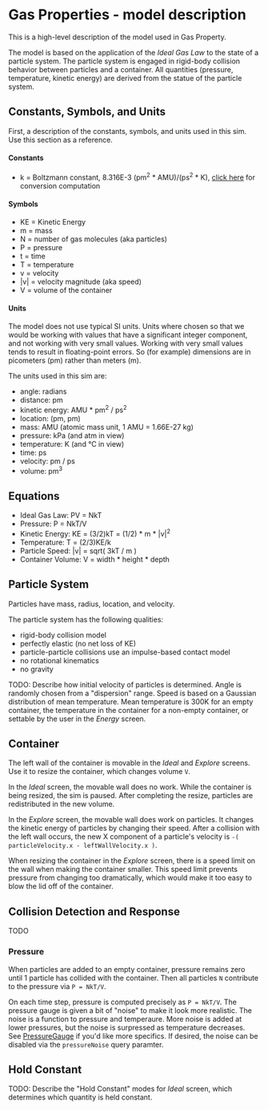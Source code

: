 # Gas Properties - model description

This is a high-level description of the model used in Gas Property.

The model is based on the application of the _Ideal Gas Law_ to the state of a particle system. The particle
system is engaged in rigid-body collision behavior between particles and a container.
All quantities (pressure, temperature, kinetic energy) are derived from the statue of the particle system.

## Constants, Symbols, and Units

First, a description of the constants, symbols, and units used in this sim. Use this section as a reference.

#### Constants

* k = Boltzmann constant, 8.316E-3 (pm<sup>2</sup> * AMU)/(ps<sup>2</sup> * K), [click here](https://github.com/phetsims/gas-properties/blob/master/doc/images/boltzmann-conversion.png) for conversion computation

#### Symbols

* KE = Kinetic Energy
* m = mass
* N = number of gas molecules (aka particles)
* P = pressure
* t = time
* T = temperature
* v = velocity
* |v| = velocity magnitude (aka speed)
* V = volume of the container

#### Units

The model does not use typical SI units. Units where chosen so that we would be working with values that have a 
significant integer component, and not working with very small values.  Working with very small values tends to 
result in floating-point errors. So (for example) dimensions are in picometers (pm) rather than meters (m).

The units used in this sim are:
* angle: radians
* distance: pm
* kinetic energy: AMU * pm<sup>2</sup> / ps<sup>2</sup>
* location: (pm, pm)
* mass: AMU (atomic mass unit, 1 AMU = 1.66E-27 kg)
* pressure: kPa (and atm in view)
* temperature: K (and °C in view)
* time: ps
* velocity: pm / ps
* volume: pm<sup>3</sup>

## Equations

* Ideal Gas Law: PV = NkT  
* Pressure: P = NkT/V
* Kinetic Energy: KE = (3/2)kT = (1/2) * m * |v|<sup>2</sup>
* Temperature: T = (2/3)KE/k
* Particle Speed: |v| = sqrt( 3kT / m )
* Container Volume: V = width * height * depth

##  Particle System

Particles have mass, radius, location, and velocity.

The particle system has the following qualities:
* rigid-body collision model
* perfectly elastic (no net loss of KE)
* particle-particle collisions use an impulse-based contact model
* no rotational kinematics
* no gravity

TODO: Describe how initial velocity of particles is determined. Angle is randomly chosen from a "dispersion" range.
Speed is based on a Gaussian distribution of mean temperature. Mean temperature is 300K for an empty container, the temperature in the container for a non-empty container, or settable by the user in the _Energy_ screen.

## Container

The left wall of the container is movable in the _Ideal_ and _Explore_ screens. Use it to resize the container,
which changes volume `V`.

In the _Ideal_ screen, the movable wall does no work. While the container is being resized, the sim is paused. 
After completing the resize, particles are redistributed in the new volume.

In the _Explore_ screen, the movable wall does work on particles. It changes the kinetic energy of particles
by changing their speed. After a collision with the left wall occurs, the new X component of a particle's 
velocity is `-( particleVelocity.x - leftWallVelocity.x )`.

When resizing the container in the _Explore_ screen, there is a speed limit on the wall when making
the container smaller.  This speed limit prevents pressure from changing too dramatically, which would 
make it too easy to blow the lid off of the container.

## Collision Detection and Response

TODO

### Pressure

When particles are added to an empty container, pressure remains zero until 1 particle has collided with
the container. Then all particles `N` contribute to the pressure via `P = NkT/V`.

On each time step, pressure is computed precisely as `P = NkT/V`.  The pressure gauge is given a bit of 
"noise" to make it look more realistic.  The noise is a function to pressure and temperaure. More noise 
is added at lower pressures, but the noise is surpressed as temperature decreases.  
See [PressureGauge](https://github.com/phetsims/gas-properties/blob/master/js/common/model/PressureGauge.js)
if you'd like more specifics. If desired, the noise can be disabled via the `pressureNoise` query paramter.

## Hold Constant

TODO: Describe the "Hold Constant" modes for _Ideal_ screen, which determines which quantity is held constant.






